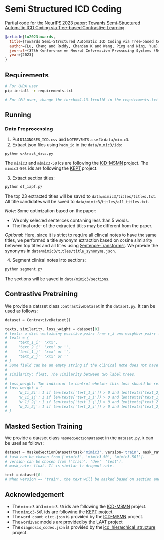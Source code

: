 # Semi Structured ICD Coding

Partial code for the NeurIPS 2023 paper: [Towards Semi-Structured Automatic ICD Coding via Tree-based Contrastive Learning](https://neurips.cc/virtual/2023/poster/71400).

```bibtex
@article{lu2023towards,
  title={Towards Semi-Structured Automatic ICD Coding via Tree-based Contrastive Learning},
  author={Lu, Chang and Reddy, Chandan K and Wang, Ping and Ning, Yue},
  journal={37th Conference on Neural Information Processing Systems (NeurIPS 2023)},
  year={2023}
}
```

## Requirements

```bash
# For CUDA user
pip install -r requirements.txt

# For CPU user, change the torch==1.13.1+cu116 in the requirements.txt to torch==1.13.1
```

## Running

### Data Preprocessing

1. Put `DIAGNOSES_ICD.csv` and `NOTEEVENTS.csv` to `data/mimic3`.
2. Extract json files using `hadm_id` in the `data/mimic3/ids`:
```bash
python extract_data.py
```
The `mimic3` and `mimic3-50` ids are following the [ICD-MSMN](https://github.com/GanjinZero/ICD-MSMN) project. The `mimic3-50l` ids are following the [KEPT](https://github.com/whaleloops/KEPT) project.

3. Extract section titles:
```bash
python df_iapf.py
```
The top 23 extracted titles will be saved to `data/mimic3/titles/titles.txt`. All title candidates will be saved to `data/mimic3/titles/all_titles.txt`.

*Note*: Some optimization based on the paper:
- We only selected sentences containing less than 5 words.
- The final order of the extracted titles may be different from the paper.

*Optional*: Here, since it is strict to require all clinical notes to have the same titles, we performed a title synonym extraction based on cosine similarity between top titles and all titles using [Sentence-Transformer](https://huggingface.co/sentence-transformers/all-mpnet-base-v2). We provide the synonyms in `data/mimic3/titles/title_synonyms.json`.

4. Segment clinical notes into sections:
```bash
python segment.py
```
The sections will be saved to `data/mimic3/sections`.

## Contrastive Pretraining

We provide a dataset class `ContrastiveDataset` in the `dataset.py`. It can be used as follows:
```python
dataset = ContrastiveDataset()

texts, similarity, loss_weight = dataset[0]
# texts: a dict containing positive pairs from s_i and neighbor pairs from s_j:
# texts = {
#     'text_1_i': 'xxx',
#     'text_2_i': 'xxx' or '',
#     'text_1_j': 'xxx' or '',
#     'text_2_j': 'xxx' or ''
# }
# Some field can be an empty string if the clinical note does not have the corresponding part.
#
# similarity: float. The similarity between two label trees.
#
# loss_weight: The indicator to control whether this loss should be reflected in the final loss function.
# loss_weight = {
#     'w_1i_2i': 1 if len(texts['text_1_i']) > 0 and len(texts['text_2_i']) > 0 else 0,
#     'w_1i_1j': 1 if len(texts['text_1_i']) > 0 and len(texts['text_1_j']) > 0 else 0,
#     'w_1j_2j': 1 if len(texts['text_1_j']) > 0 and len(texts['text_2_j']) > 0 else 0,
#     'w_2i_2j': 1 if len(texts['text_2_i']) > 0 and len(texts['text_2_j']) > 0 else 0
# }
```

## Masked Section Training

We provide a dataset class `MaskedSectionDataset` in the `dataset.py`. It can be used as follows:
```python
dataset = MaskedSectionDataset(task='mimic3', version='train', mask_rate=0.2)
# task can be chosen from ['mimic3', 'mimic3-50', 'mimic3-50l'].
# version can be chosen from ['train', 'dev', 'test'].
# mask_rate: float. It is similar to dropout rate.

text = dataset[0]
# When version == 'train', the text will be masked based on section and re-concatenated. Otherwise, the text will be the same.
```

## Acknowledgement

- The `mimic3` and `mimic3-50` ids are following the [ICD-MSMN](https://github.com/GanjinZero/ICD-MSMN) project.
- The `mimic3-50l` ids are following the [KEPT](https://github.com/whaleloops/KEPT) project.
- The `word_count_dict.json` is provided by the [ICD-MSMN](https://github.com/GanjinZero/ICD-MSMN) project.
- The `word2vec` models are provided by the [LAAT](https://github.com/aehrc/LAAT) project.
- The `diagnosis_codes.json` is provided by the [icd_hierarchical_structure](https://github.com/LuChang-CS/icd_hierarchical_structure) project.
